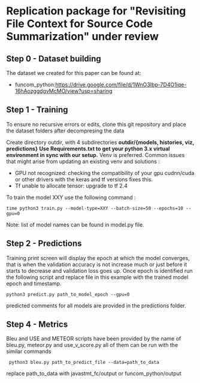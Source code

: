 
# Replication package for "Revisiting File Context for Source Code Summarization" under review
## Step 0 - Dataset building

The dataset we created for this paper can be found at:

- funcom_python:https://drive.google.com/file/d/1WnO3Ibp-7D4O1iqe-16hAozggdgvMcMO/view?usp=sharing



## Step 1 - Training
To ensure no recursive errors or edits, clone this git repository and  place the dataset folders after decompresing the data

Create directory outdir, with 4 subdirectories  **outdir/{models, histories, viz, predictions}**
**Use Requirements.txt to get your python 3.x virtual environment in sync with our setup.** Venv is preferred. Common issues that might arise from updating an existing venv and solutions :
- GPU not recognized: checking the compatibility of your gpu cudnn/cuda or other drivers with the keras and tf versions fixes this.
- Tf unable to allocate tensor: upgrade to tf 2.4

To train the model XXY use the following command :
```
time python3 train.py --model-type=XXY --batch-size=50 --epochs=10 --gpu=0
```
Note: list of model names can be found in model.py file.

## Step 2 - Predictions
Training print screen will display the epoch at which the model converges, that is when the validation accuracy is not increase much or just before it starts to decrease and validation loss goes up. Once epoch is identified run the following script and replace file in this example with the trained model epoch and timestamp.

```
python3 predict.py path_to_model_epoch --gpu=0
```
predicted comments for all models are provided in the predictions folder.

## Step 4 - Metrics
Bleu and USE and METEOR scripts have been provided by the name of bleu.py, meteor.py and use_v_score.py all of them can be run with the similar commands
```
 python3 bleu.py path_to_predict_file --data=path_to_data
```
replace path_to_data with javastmt_fc/output or funcom_python/output
